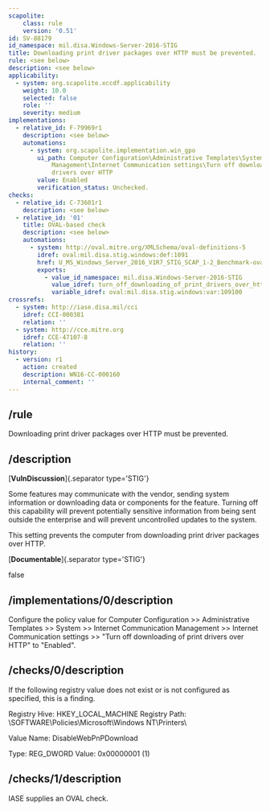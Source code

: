 ```yaml
---
scapolite:
    class: rule
    version: '0.51'
id: SV-88179
id_namespace: mil.disa.Windows-Server-2016-STIG
title: Downloading print driver packages over HTTP must be prevented.
rule: <see below>
description: <see below>
applicability:
  - system: org.scapolite.xccdf.applicability
    weight: 10.0
    selected: false
    role: ''
    severity: medium
implementations:
  - relative_id: F-79969r1
    description: <see below>
    automations:
      - system: org.scapolite.implementation.win_gpo
        ui_path: Computer Configuration\Administrative Templates\System\Internet Communication
            Management\Internet Communication settings\Turn off downloading of print
            drivers over HTTP
        value: Enabled
        verification_status: Unchecked.
checks:
  - relative_id: C-73601r1
    description: <see below>
  - relative_id: '01'
    title: OVAL-based check
    description: <see below>
    automations:
      - system: http://oval.mitre.org/XMLSchema/oval-definitions-5
        idref: oval:mil.disa.stig.windows:def:1091
        href: U_MS_Windows_Server_2016_V1R7_STIG_SCAP_1-2_Benchmark-oval.xml
        exports:
          - value_id_namespace: mil.disa.Windows-Server-2016-STIG
            value_idref: turn_off_downloading_of_print_drivers_over_http_var
            variable_idref: oval:mil.disa.stig.windows:var:109100
crossrefs:
  - system: http://iase.disa.mil/cci
    idref: CCI-000381
    relation: ''
  - system: http://cce.mitre.org
    idref: CCE-47107-8
    relation: ''
history:
  - version: r1
    action: created
    description: WN16-CC-000160
    internal_comment: ''
---
```



## /rule

Downloading print driver packages over HTTP must be prevented.

## /description

[**VulnDiscussion**]{.separator type='STIG'}

Some features may communicate with the vendor, sending system information or downloading data or components for the feature. Turning off this capability will prevent potentially sensitive information from being sent outside the enterprise and will prevent uncontrolled updates to the system.

This setting prevents the computer from downloading print driver packages over HTTP.

[**Documentable**]{.separator type='STIG'}

false

## /implementations/0/description

Configure the policy value for Computer Configuration >> Administrative Templates >> System >> Internet Communication Management >> Internet Communication settings >> "Turn off downloading of print drivers over HTTP" to "Enabled".

## /checks/0/description

If the following registry value does not exist or is not configured as specified, this is a finding.

Registry Hive: HKEY_LOCAL_MACHINE
Registry Path: \SOFTWARE\Policies\Microsoft\Windows NT\Printers\

Value Name: DisableWebPnPDownload

Type: REG_DWORD
Value: 0x00000001 (1)

## /checks/1/description

IASE supplies an OVAL check.
